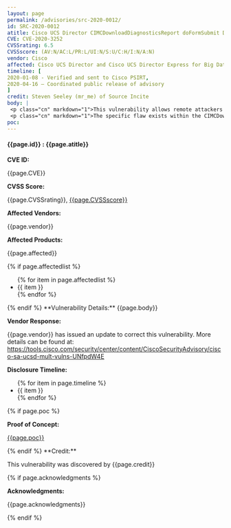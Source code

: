 ```yaml
---
layout: page
permalink: /advisories/src-2020-0012/
id: SRC-2020-0012
atitle: Cisco UCS Director CIMCDownloadDiagnosticsReport doFormSubmit Directory Traversal Information Disclosure Vulnerability
CVE: CVE-2020-3252
CVSSrating: 6.5
CVSSscore: (AV:N/AC:L/PR:L/UI:N/S:U/C:H/I:N/A:N)
vendor: Cisco
affected: Cisco UCS Director and Cisco UCS Director Express for Big Data
timeline: [
2020-01-08 - Verified and sent to Cisco PSIRT,
2020-04-16 – Coordinated public release of advisory
]
credit: Steven Seeley (mr_me) of Source Incite
body: |
 <p class="cn" markdown="1">This vulnerability allows remote attackers to execute arbitrary code on affected installations of Cisco UCS Director and Cisco UCS Director Express for Big Data. Although authentication is required to exploit this vulnerability, the existing authentication mechanism can be bypassed.</p>
 <p class="cn" markdown="1">The specific flaw exists within the CIMCDownloadDiagnosticsReport class. The issue results from the lack of proper validation of user-supplied context array prior to using it in file operations. An attacker could leverage this vulnerability to disclose stored credentials, leading to further compromise.</p>
poc:
---
```


<h4><b>{{page.id}} : {{page.atitle}}</b></h4>

**CVE ID:**
<p class="cn">{{page.CVE}}</p>

**CVSS Score:**
<p class="cn">{{page.CVSSrating}}, <a href="https://nvd.nist.gov/vuln-metrics/cvss/v3-calculator?calculator&version=3&vector={{page.CVSSscore}}">{{page.CVSSscore}}</a></p>

**Affected Vendors:**
<p class="cn">{{page.vendor}}</p>

**Affected Products:**
<p class="cn">{{page.affected}}</p>
{% if page.affectedlist %}
<ul class="cn">
{% for item in page.affectedlist %}
  <li>{{ item }}</li>
{% endfor %}
</ul>
{% endif %}
**Vulnerability Details:**
{{page.body}}

**Vendor Response:**

<p class="cn">{{page.vendor}} has issued an update to correct this vulnerability. More details can be found at: <br />
<a href="https://tools.cisco.com/security/center/content/CiscoSecurityAdvisory/cisco-sa-ucsd-mult-vulns-UNfpdW4E">https://tools.cisco.com/security/center/content/CiscoSecurityAdvisory/cisco-sa-ucsd-mult-vulns-UNfpdW4E</a></p>

**Disclosure Timeline:**
<ul class="cn">
{% for item in page.timeline %}
  <li>{{ item }}</li>
{% endfor %}
</ul>
{% if page.poc %}

**Proof of Concept:**
<p class="cn"><a href="{{page.poc}}">{{page.poc}}</a></p>
{% endif %}
**Credit:**
<p class="cn">This vulnerability was discovered by {{page.credit}}</p>
{% if page.acknowledgments %}

**Acknowledgments:**
<p class="cn">{{page.acknowledgments}}</p>
{% endif %}